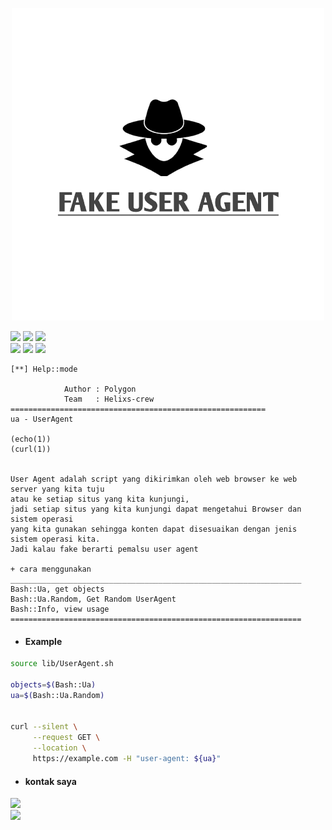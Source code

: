 
<p align="center">
<a href="https://github.com/Bayu12345677/">
  <img src="https://github.com/Bayu12345677/fake_useragent/blob/main/foto/20211228_205434-removebg-preview.png"
</a></p>

[![](https://img.shields.io/static/v1?logo=linux&label=library&message=Bash&color=blue)](https://github.com/Bayu12345677)
[![](https://img.shields.io/static/v1?logo=swift&label=Made&message=Indonesia&color=yellow)](https://github.com/Bayu12345677)
[![](https://img.shields.io/static/v1?logo=dash&label=Author&message=Bayu%20Riski&color=blue)](https://github.com/Bayu12345677)<br>
[![](https://img.shields.io/static/v1?logo=docker&label=Source&message=Bash&color=cyan)](https://github.com/Bayu12345677)
[![](https://img.shields.io/github/license/Bayu12345677/fake_useragent?style=plastic&logo=firefox&color=red)](https://github.com/Bayu12345677)
[![](https://img.shields.io/github/stars/Bayu12345677/fake_useragent?style=plastic&logo=json&color=greenblue)](https://github.com/Bayu12345677)<br>

```
[**] Help::mode

            Author : Polygon
            Team   : Helixs-crew
=========================================================
ua - UserAgent

(echo(1))
(curl(1))


User Agent adalah script yang dikirimkan oleh web browser ke web server yang kita tuju
atau ke setiap situs yang kita kunjungi,
jadi setiap situs yang kita kunjungi dapat mengetahui Browser dan sistem operasi
yang kita gunakan sehingga konten dapat disesuaikan dengan jenis sistem operasi kita.
Jadi kalau fake berarti pemalsu user agent

+ cara menggunakan
_________________________________________________________________
Bash::Ua, get objects
Bash::Ua.Random, Get Random UserAgent
Bash::Info, view usage
=================================================================
```

- #### Example
```bash
source lib/UserAgent.sh

objects=$(Bash::Ua)
ua=$(Bash::Ua.Random)


curl --silent \
     --request GET \
     --location \
     https://example.com -H "user-agent: ${ua}"
```

- #### kontak saya
[![](https://img.shields.io/static/v1?logo=whatsapp&label=&message=Whastapp&color=grey)](https://web.whatsapp.com/send?phone=6285731184377&text=Hay%20Polygon)<br>
[![](https://img.shields.io/static/v1?logo=youtube&label=Me&message=Youtube&color=red)](https://youtube.com/channel/UCtu-GcxKL8kJBXpR1wfMgWg)<br>

